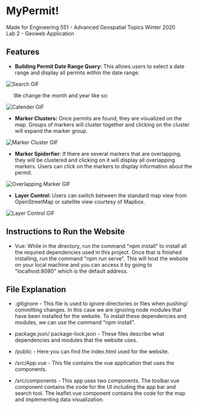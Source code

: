 # MyPermit!

Made for Engineering 551 - Advanced Geospatial Topics Winter 2020  
Lab 2 - Geoweb Application   

## Features 

* **Building Permit Date Range Query:** This allows users to select a date range and display all permits within the date range.

![Search GIF](https://media.giphy.com/media/ZdZxD6pDgMw06EBzV5/giphy.gif)

&nbsp;&nbsp;&nbsp;&nbsp;&nbsp;We change the month and year like so:
   
![Calender GIF](https://media.giphy.com/media/YrkU9QvvZRKETp9qmG/giphy.gif)

* **Marker Clusters:** Once permits are found, they are visualized on the map. Groups of markers will cluster together and clicking on the cluster will expand the marker group. 

![Marker Cluster GIF](https://media.giphy.com/media/TfKuRwz1mC764HU2UY/giphy.gif)

* **Marker Spiderfier**: If there are several markers that are overlapping, they will be clustered and clicking on it will display all overlapping markers. Users can click on the markers to display information about the permit. 

![Overlapping Marker GIF](https://media.giphy.com/media/JsPKoSFYA5SISM8LFw/giphy.gif)

* **Layer Control:** Users can switch between the standard map view from OpenStreetMap or satellite view courtesy of Mapbox.

![Layer Control GIF](https://media.giphy.com/media/MWriQv4MGDR48SST0J/giphy.gif)

## Instructions to Run the Website

* Vue: While in the directory, run the command "npm install" to install all the required dependencies used in this project. Once that is finished installing, run the command "npm run serve". This will host the website on your local machine and you can access it by going to "localhost:8080" which is the default address.  

## File Explanation 
* .gitignore - This file is used to ignore directories or files when pushing/ committing changes. In this case we are ignoring node modules that have been installed for the website. To install these dependencies and modules, we can use the command "npm install".

* package.json/ package-lock.json - These files describe what dependencies and modules that the website uses.

* /public - Here you can find the index.html used for the website.

* /src/App.vue - This file contains the vue application that uses the components. 

* /src/components - This app uses two components. The toolbar.vue component contains the code for the UI including the app bar and search tool. The leaflet.vue component contains the code for the map and implementing data visualization.  
